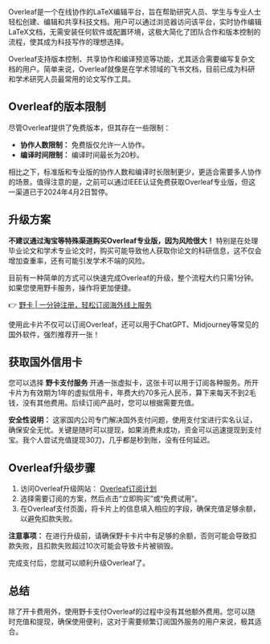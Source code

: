 Overleaf是一个在线协作的LaTeX编辑平台，旨在帮助研究人员、学生与专业人士轻松创建、编辑和共享科技文档。用户可以通过浏览器访问该平台，实时协作编辑LaTeX文档，无需安装任何软件或配置环境，这极大简化了团队合作和版本控制的流程，使其成为科技写作的理想选择。

Overleaf支持版本控制、共享协作和编译预览等功能，尤其适合需要编写复杂文档的用户。简单来说，Overleaf就像是在学术领域的飞书文档，目前已成为科研和学术研究人员最常用的论文写作工具。

## Overleaf的版本限制

尽管Overleaf提供了免费版本，但其存在一些限制：

- **协作人数限制：** 免费版仅允许一人协作。
- **编译时间限制：** 编译时间最长为20秒。

相比之下，标准版和专业版的协作人数和编译时长限制更少，更适合需要多人协作的场景。值得注意的是，之前可以通过IEEE认证免费获取Overleaf专业版，但这一渠道已于2024年4月2日暂停。

## 升级方案

**不建议通过淘宝等特殊渠道购买Overleaf专业版，因为风险很大！** 特别是在处理毕业论文和学术专业论文时，购买可能导致他人获取你论文的科研信息，这不仅会增加查重率，还有可能引发学术不端的风险。

目前有一种简单的方式可以快速完成Overleaf的升级，整个流程大约只需1分钟。如果您使用野卡服务，操作将更加便捷。

👉 [野卡 | 一分钟注册，轻松订阅海外线上服务](https://bit.ly/bewildcard)

使用此卡片不仅可以订阅Overleaf，还可以用于ChatGPT、Midjourney等常见的国外软件，强烈推荐开一张！

## 获取国外信用卡

您可以选择 **野卡支付服务** 开通一张虚拟卡，这张卡可以用于订阅各种服务。所开卡片为有效期为1年的虚拟信用卡，年费大约70多元人民币，算下来每天不到2毛钱，没有其他费用。后续订阅产品时，您可以根据需要充值。

**安全性说明：** 这家国内公司专门解决国外支付问题，使用支付宝进行实名认证，确保安全无忧。关键是随时可以提现，如果消费未成功，资金可以迅速提现到支付宝。我个人尝试充值提现30刀，几乎都是秒到账，没有任何延迟。

## Overleaf升级步骤

1. 访问Overleaf升级网站： [Overleaf订阅计划](https://www.overleaf.com/user/subscription/plans)
2. 选择需要订阅的方案，然后点击“立即购买”或“免费试用”。
3. 在Overleaf支付页面，将卡片上的信息填入相应的字段，确保充值足够余额，以避免扣款失败。

**注意事项：** 在进行升级前，请确保野卡卡片中有足够的余额，否则可能会导致扣款失败，且扣款失败超过10次可能会导致卡片被销毁。

完成支付后，您就可以顺利升级Overleaf了。

## 总结

除了开卡费用外，使用野卡支付Overleaf的过程中没有其他额外费用。您可以随时充值和提现，确保使用便利，这对于需要频繁订阅国外服务的用户来说，极其适合。